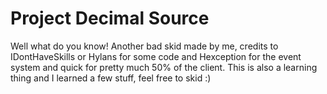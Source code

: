 # Project Decimal Source
 Well what do you know! Another bad skid made by me, credits to IDontHaveSkills or Hylans for some code and Hexception for the event system and quick for pretty much 50% of the client. This is also a learning thing and I learned a few stuff, feel free to skid :)

